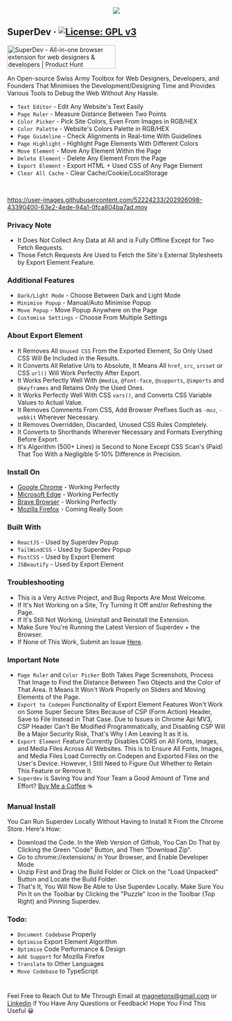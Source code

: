 <p align="center">
  <img src="https://github.com/twoabd/superdev/blob/main/screenshots/github/1.png">
</p>

## SuperDev &middot; [![License: GPL v3](https://img.shields.io/badge/License-GPLv3-blue.svg)](https://www.gnu.org/licenses/gpl-3.0)

<a href="https://www.producthunt.com/posts/superdev?utm_source=badge-featured&utm_medium=badge&utm_souce=badge-superdev" target="_blank"><img src="https://api.producthunt.com/widgets/embed-image/v1/featured.svg?post_id=368130&theme=light" alt="SuperDev - All&#0045;in&#0045;one&#0032;browser&#0032;extension&#0032;for&#0032;web&#0032;designers&#0032;&#0038;&#0032;developers | Product Hunt" style="width: 250px; height: 54px;" width="250" height="54" /></a>

An Open-source Swiss Army Toolbox for Web Designers, Developers, and Founders That Minimises the Development/Designing Time and Provides Various Tools to Debug the Web Without Any Hassle.

* ```Text Editor``` - Edit Any Website's Text Easily
* ```Page Ruler``` - Measure Distance Between Two Points
* ```Color Picker``` - Pick Site Colors, Even From Images in RGB/HEX
* ```Color Palette``` - Website's Colors Palette in RGB/HEX
* ```Page Guideline``` - Check Alignments in Real-time With Guidelines
* ```Page Highlight``` - Highlight Page Elements With Different Colors
* ```Move Element``` - Move Any Element Within the Page
* ```Delete Element``` - Delete Any Element From the Page
* ```Export Element``` - Export HTML + Used CSS of Any Page Element
* ```Clear All Cache``` - Clear Cache/Cookie/LocalStorage
<br>

https://user-images.githubusercontent.com/52224233/202926098-43390400-63e2-4ede-94a1-0fca804ba7ad.mov

### Privacy Note
* It Does Not Collect Any Data at All and is Fully Offline Except for Two Fetch Requests.
* Those Fetch Requests Are Used to Fetch the Site's External Stylesheets by Export Element Feature.

### Additional Features
* ```Dark/Light Mode``` - Choose Between Dark and Light Mode
* ```Minimise Popup``` - Manual/Auto Minimise Popup
* ```Move Popup``` - Move Popup Anywhere on the Page
* ```Customise Settings``` - Choose From Multiple Settings

### About Export Element
* It Removes All ```Unused CSS``` From the Exported Element, So Only Used CSS Will Be Included in the Results.
* It Converts All Relative Urls to Absolute, It Means All ```href```, ```src```, ```srcset``` or CSS ```url()``` Will Work Perfectly After Export.
* It Works Perfectly Well With ```@media```, ```@font-face```, ```@supports```, ```@imports``` and ```@keyframes``` and Retains Only the Used Ones.
* It Works Perfectly Well With CSS ```vars()```, and Converts CSS Variable Values to Actual Value.
* It Removes Comments From CSS, Add Browser Prefixes Such as ```-moz```, ```-webkit``` Wherever Necessary.
* It Removes Overridden, Discarded, Unused CSS Rules Completely.
* It Converts to Shorthands Wherever Necessary and Formats Everything Before Export.
* It's Algorithm (500+ Lines) is Second to None Except CSS Scan's (Paid) That Too With a Negligible 5-10% Difference in Precision.

### Install On
* [Google Chrome](https://chrome.google.com/webstore/detail/superdev/jlkikimlceonbmfjieipbonnglnlchhl) - Working Perfectly
* [Microsoft Edge](https://chrome.google.com/webstore/detail/superdev/jlkikimlceonbmfjieipbonnglnlchhl) - Working Perfectly
* [Brave Browser](https://chrome.google.com/webstore/detail/superdev/jlkikimlceonbmfjieipbonnglnlchhl) - Working Perfectly
* [Mozilla Firefox]() - Coming Really Soon<br>

### Built With
* ```ReactJS``` - Used by Superdev Popup
* ```TailWindCSS``` - Used by Superdev Popup
* ```PostCSS``` - Used by Export Element
* ```JSBeautify``` - Used by Export Element

### Troubleshooting
* This is a Very Active Project, and Bug Reports Are Most Welcome.
* If It's Not Working on a Site, Try Turning It Off and/or Refreshing the Page.
* If It's Still Not Working, Uninstall and Reinstall the Extension.
* Make Sure You're Running the Latest Version of Superdev + the Browser.
* If None of This Work, Submit an Issue [Here](Https://github.com/twoabd/superdev/issues/new).

### Important Note
* ```Page Ruler``` and ```Color Picker``` Both Takes Page Screenshots, Process That Image to Find the Distance Between Two Objects and the Color of That Area. It Means It Won't Work Properly on Sliders and Moving Elements of the Page.
* ```Export to Codepen``` Functionality of Export Element Features Won't Work on Some Super Secure Sites Because of CSP (Form Action) Header, Save to File Instead in That Case. Due to Issues in Chrome Api MV3, CSP Header Can't Be Modified Programmatically, and Disabling CSP Will Be a Major Security Risk, That's Why I Am Leaving It as It is.
* ```Export Element``` Feature Currently Disables CORS on All Fonts, Images, and Media Files Across All Websites. This is to Ensure All Fonts, Images, and Media Files Load Correctly on Codepen and Exported Files on the User's Device. However, I Still Need to Figure Out Whether to Retain This Feature or Remove It.
* ```Superdev``` is Saving You and Your Team a Good Amount of Time and Effort? [Buy Me a Coffee](Https://www.buymeacoffee.com/abdollah) ☕

### Manual Install
You Can Run Superdev Locally Without Having to Install It From the Chrome Store. Here's How:

* Download the Code. In the Web Version of Github, You Can Do That by Clicking the Green "Code" Button, and Then "Download Zip".
* Go to chrome://extensions/ in Your Browser, and Enable Developer Mode
* Unzip First and Drag the Build Folder or Click on the "Load Unpacked" Button and Locate the Build Folder.
* That's It, You Will Now Be Able to Use Superdev Locally. Make Sure You Pin It on the Toolbar by Clicking the "Puzzle" Icon in the Toolbar (Top Right) and Pinning Superdev.

### Todo:
* ```Document Codebase``` Properly
* ```Optimise``` Export Element Algorithm
* ```Optimise``` Code Performance & Design
* ```Add Support``` for Mozilla Firefox
* ```Translate``` to Other Languages
* ```Move Codebase``` to TypeScript
#
Feel Free to Reach Out to Me Through Email at magnetonx@gmail.com or [Linkedin](https://www.linkedin.com/in/abdullahchoudhary/) if You Have Any Questions or Feedback! Hope You Find This Useful 😀
